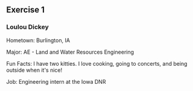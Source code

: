<!DOCTYPE html>
<html>
<head>
<meta name="description" content="Dickey Exercise 1">
  <meta charset="utf-8">
  <meta name="viewport" content="width=device-width">
  
</head>
<body>
  <h2> Exercise 1</h2>
  <h3> Loulou Dickey </h3>
  <p>Hometown: Burlington, IA </p>
  <p>Major: AE - Land and Water Resources Engineering</p>
  <p>Fun Facts: I have two kitties. I love cooking, going to concerts, and being outside when it's nice!</p>
  <p>Job: Engineering intern at the Iowa DNR </p>
</body>
</html>
